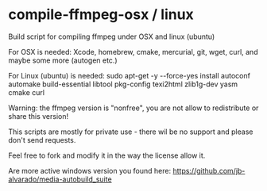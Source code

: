 # compile-ffmpeg-osx / linux
Build script for compiling ffmpeg under OSX and linux (ubuntu)

For OSX is needed: Xcode, homebrew, cmake, mercurial, git, wget, curl, and maybe some more (autogen etc.)

For Linux (ubuntu) is needed: sudo apt-get -y --force-yes install autoconf automake build-essential libtool pkg-config texi2html zlib1g-dev yasm cmake curl

Warning: the ffmpeg version is "nonfree", you are not allow to redistribute or share this version!

This scripts are mostly for private use - there wil be no support and please don't send requests.

Feel free to fork and modify it in the way the license allow it.

Are more active windows version you found here: https://github.com/jb-alvarado/media-autobuild_suite
